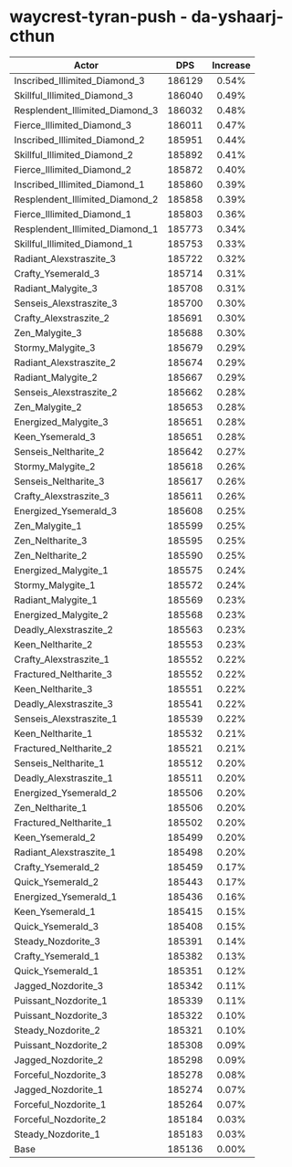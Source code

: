 # waycrest-tyran-push - da-yshaarj-cthun
| Actor | DPS | Increase |
|---|:---:|:---:|
|Inscribed_Illimited_Diamond_3|186129|0.54%|
|Skillful_Illimited_Diamond_3|186040|0.49%|
|Resplendent_Illimited_Diamond_3|186032|0.48%|
|Fierce_Illimited_Diamond_3|186011|0.47%|
|Inscribed_Illimited_Diamond_2|185951|0.44%|
|Skillful_Illimited_Diamond_2|185892|0.41%|
|Fierce_Illimited_Diamond_2|185872|0.40%|
|Inscribed_Illimited_Diamond_1|185860|0.39%|
|Resplendent_Illimited_Diamond_2|185858|0.39%|
|Fierce_Illimited_Diamond_1|185803|0.36%|
|Resplendent_Illimited_Diamond_1|185773|0.34%|
|Skillful_Illimited_Diamond_1|185753|0.33%|
|Radiant_Alexstraszite_3|185722|0.32%|
|Crafty_Ysemerald_3|185714|0.31%|
|Radiant_Malygite_3|185708|0.31%|
|Senseis_Alexstraszite_3|185700|0.30%|
|Crafty_Alexstraszite_2|185691|0.30%|
|Zen_Malygite_3|185688|0.30%|
|Stormy_Malygite_3|185679|0.29%|
|Radiant_Alexstraszite_2|185674|0.29%|
|Radiant_Malygite_2|185667|0.29%|
|Senseis_Alexstraszite_2|185662|0.28%|
|Zen_Malygite_2|185653|0.28%|
|Energized_Malygite_3|185651|0.28%|
|Keen_Ysemerald_3|185651|0.28%|
|Senseis_Neltharite_2|185642|0.27%|
|Stormy_Malygite_2|185618|0.26%|
|Senseis_Neltharite_3|185617|0.26%|
|Crafty_Alexstraszite_3|185611|0.26%|
|Energized_Ysemerald_3|185608|0.25%|
|Zen_Malygite_1|185599|0.25%|
|Zen_Neltharite_3|185595|0.25%|
|Zen_Neltharite_2|185590|0.25%|
|Energized_Malygite_1|185575|0.24%|
|Stormy_Malygite_1|185572|0.24%|
|Radiant_Malygite_1|185569|0.23%|
|Energized_Malygite_2|185568|0.23%|
|Deadly_Alexstraszite_2|185563|0.23%|
|Keen_Neltharite_2|185553|0.23%|
|Crafty_Alexstraszite_1|185552|0.22%|
|Fractured_Neltharite_3|185552|0.22%|
|Keen_Neltharite_3|185551|0.22%|
|Deadly_Alexstraszite_3|185541|0.22%|
|Senseis_Alexstraszite_1|185539|0.22%|
|Keen_Neltharite_1|185532|0.21%|
|Fractured_Neltharite_2|185521|0.21%|
|Senseis_Neltharite_1|185512|0.20%|
|Deadly_Alexstraszite_1|185511|0.20%|
|Energized_Ysemerald_2|185506|0.20%|
|Zen_Neltharite_1|185506|0.20%|
|Fractured_Neltharite_1|185502|0.20%|
|Keen_Ysemerald_2|185499|0.20%|
|Radiant_Alexstraszite_1|185498|0.20%|
|Crafty_Ysemerald_2|185459|0.17%|
|Quick_Ysemerald_2|185443|0.17%|
|Energized_Ysemerald_1|185436|0.16%|
|Keen_Ysemerald_1|185415|0.15%|
|Quick_Ysemerald_3|185408|0.15%|
|Steady_Nozdorite_3|185391|0.14%|
|Crafty_Ysemerald_1|185382|0.13%|
|Quick_Ysemerald_1|185351|0.12%|
|Jagged_Nozdorite_3|185342|0.11%|
|Puissant_Nozdorite_1|185339|0.11%|
|Puissant_Nozdorite_3|185322|0.10%|
|Steady_Nozdorite_2|185321|0.10%|
|Puissant_Nozdorite_2|185308|0.09%|
|Jagged_Nozdorite_2|185298|0.09%|
|Forceful_Nozdorite_3|185278|0.08%|
|Jagged_Nozdorite_1|185274|0.07%|
|Forceful_Nozdorite_1|185264|0.07%|
|Forceful_Nozdorite_2|185184|0.03%|
|Steady_Nozdorite_1|185183|0.03%|
|Base|185136|0.00%|
